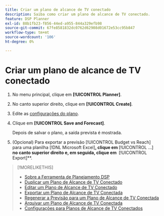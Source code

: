 ```yaml
---
title: Criar um plano de alcance de TV conectado
description: Saiba como criar um plano de alcance de TV conectado.
feature: DSP Planner
exl-id: 88b1fb23-f856-44ed-a955-844a329efb98
source-git-commit: 67fe8581832dc0762d62908d01672e53cc95b847
workflow-type: tm+mt
source-wordcount: '106'
ht-degree: 0%

---
```


# Criar um plano de alcance de TV conectado

1. No menu principal, clique em **[!UICONTROL Planner]**.

1. No canto superior direito, clique em **[!UICONTROL Create]**.

1. Edite as [configurações do plano](planner-settings.md).

1. Clique em **[!UICONTROL Save and Forecast]**.

   Depois de salvar o plano, a saída prevista é mostrada.

1. (Opcional) Para exportar a previsão [!UICONTROL Budget vs Reach] para uma planilha [!DNL Microsoft Excel]&#x200B;**, clique em &#x200B;** [!UICONTROL ...] **&#x200B; no canto superior direito e, em seguida, clique em &#x200B;** [!UICONTROL Export]**.

>[!MORELIKETHIS]
>
>* [Sobre a Ferramenta de Planejamento DSP](planner-about.md)
>* [Duplicar um Plano de Alcance de TV Conectado](planner-duplicate.md)
>* [Editar um Plano de Alcance de TV Conectado](planner-edit.md)
>* [Exportar um Plano de Alcance de TV Conectada](planner-export.md)
>* [Regenerar a Previsão para um Plano de Alcance de TV Conectada](planner-forecast.md)
>* [Arquivar um Plano de Alcance de TV Conectada](planner-archive.md)
>* [Configurações para Planos de Alcance de TV Conectados](planner-settings.md)
